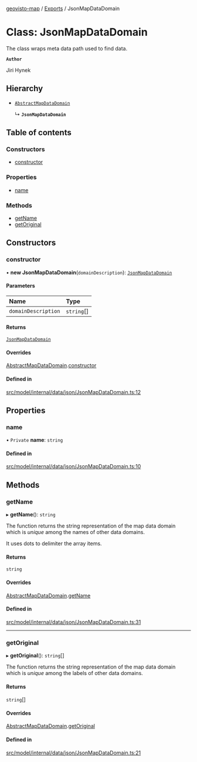 [geovisto-map](../README.md) / [Exports](../modules.md) / JsonMapDataDomain

# Class: JsonMapDataDomain

The class wraps meta data path used to find data.

**`Author`**

Jiri Hynek

## Hierarchy

- [`AbstractMapDataDomain`](AbstractMapDataDomain.md)

  ↳ **`JsonMapDataDomain`**

## Table of contents

### Constructors

- [constructor](JsonMapDataDomain.md#constructor)

### Properties

- [name](JsonMapDataDomain.md#name)

### Methods

- [getName](JsonMapDataDomain.md#getname)
- [getOriginal](JsonMapDataDomain.md#getoriginal)

## Constructors

### constructor

• **new JsonMapDataDomain**(`domainDescription`): [`JsonMapDataDomain`](JsonMapDataDomain.md)

#### Parameters

| Name | Type |
| :------ | :------ |
| `domainDescription` | `string`[] |

#### Returns

[`JsonMapDataDomain`](JsonMapDataDomain.md)

#### Overrides

[AbstractMapDataDomain](AbstractMapDataDomain.md).[constructor](AbstractMapDataDomain.md#constructor)

#### Defined in

[src/model/internal/data/json/JsonMapDataDomain.ts:12](https://github.com/geovisto/geovisto-map/blob/e22d774889dbc28cc1ec62933ecf6bab6690f172/src/model/internal/data/json/JsonMapDataDomain.ts#L12)

## Properties

### name

• `Private` **name**: `string`

#### Defined in

[src/model/internal/data/json/JsonMapDataDomain.ts:10](https://github.com/geovisto/geovisto-map/blob/e22d774889dbc28cc1ec62933ecf6bab6690f172/src/model/internal/data/json/JsonMapDataDomain.ts#L10)

## Methods

### getName

▸ **getName**(): `string`

The function returns the string representation of the map data domain
which is *unique* among the names of other data domains.

It uses dots to delimiter the array items.

#### Returns

`string`

#### Overrides

[AbstractMapDataDomain](AbstractMapDataDomain.md).[getName](AbstractMapDataDomain.md#getname)

#### Defined in

[src/model/internal/data/json/JsonMapDataDomain.ts:31](https://github.com/geovisto/geovisto-map/blob/e22d774889dbc28cc1ec62933ecf6bab6690f172/src/model/internal/data/json/JsonMapDataDomain.ts#L31)

___

### getOriginal

▸ **getOriginal**(): `string`[]

The function returns the string representation of the map data domain
which is *unique* among the labels of other data domains.

#### Returns

`string`[]

#### Overrides

[AbstractMapDataDomain](AbstractMapDataDomain.md).[getOriginal](AbstractMapDataDomain.md#getoriginal)

#### Defined in

[src/model/internal/data/json/JsonMapDataDomain.ts:21](https://github.com/geovisto/geovisto-map/blob/e22d774889dbc28cc1ec62933ecf6bab6690f172/src/model/internal/data/json/JsonMapDataDomain.ts#L21)
